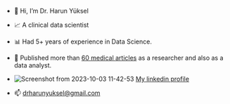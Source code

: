 - 👋 Hi, I’m Dr. Harun Yüksel
  
- 📈 A clinical data scientist
- 📊 Had 5+ years of experience in Data Science.
  
- 📜 Published more than [60 medical articles](https://pubmed.ncbi.nlm.nih.gov/?term=yuksel%2C+harun) as a researcher and also as a data analyst.
  
- ![Screenshot from 2023-10-03 11-42-53](https://github.com/harun1yuksel/harun1yuksel/assets/95409692/41976e26-8c28-42d3-ab16-173d35b0370c)
 [My linkedin profile](https://www.linkedin.com/in/harun-yuksel/)
-  📫 drharunyuksel@gmail.com
